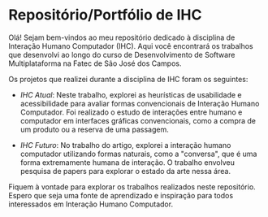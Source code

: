 # Repositório/Portfólio de IHC

Olá! Sejam bem-vindos ao meu repositório dedicado à disciplina de Interação Humano Computador (IHC). Aqui você encontrará os trabalhos que desenvolvi ao longo do curso de Desenvolvimento de Software Multiplataforma na Fatec de São José dos Campos.

Os projetos que realizei durante a disciplina de IHC foram os seguintes:

- *IHC Atual*: Neste trabalho, explorei as heurísticas de usabilidade e acessibilidade para avaliar formas convencionais de Interação Humano Computador. Foi realizado o estudo de interações entre humano e computador em interfaces gráficas convencionais, como a compra de um produto ou a reserva de uma passagem.

- *IHC Futuro*: No trabalho do artigo, explorei a interação humano computador utilizando formas naturais, como a "conversa", que é uma forma extremamente humana de interação. O trabalho envolveu pesquisa de papers para explorar o estado da arte nessa área.

Fiquem à vontade para explorar os trabalhos realizados neste repositório. Espero que seja uma fonte de aprendizado e inspiração para todos interessados em Interação Humano Computador.